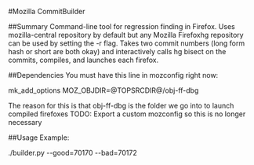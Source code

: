 #Mozilla CommitBuilder

##Summary
Command-line tool for regression finding in Firefox. Uses mozilla-central repository by default but any Mozilla Firefoxhg repository can be used by setting the -r flag. Takes two commit numbers (long form hash or short are both okay) and interactively calls hg bisect on the commits, compiles, and launches each firefox.

##Dependencies
You must have this line in mozconfig right now:

  mk_add_options MOZ_OBJDIR=@TOPSRCDIR@/obj-ff-dbg

The reason for this is that obj-ff-dbg is the folder we go into to launch compiled firefoxes
TODO: Export a custom mozconfig so this is no longer necessary

##Usage
Example:

  ./builder.py --good=70170 --bad=70172
